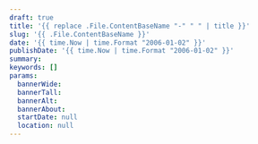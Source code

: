 ```yaml
---
draft: true
title: '{{ replace .File.ContentBaseName "-" " " | title }}'
slug: '{{ .File.ContentBaseName }}'
date: '{{ time.Now | time.Format "2006-01-02" }}'
publishDate: '{{ time.Now | time.Format "2006-01-02" }}'
summary: 
keywords: []
params:
  bannerWide:
  bannerTall:
  bannerAlt:
  bannerAbout:
  startDate: null
  location: null
---
```

